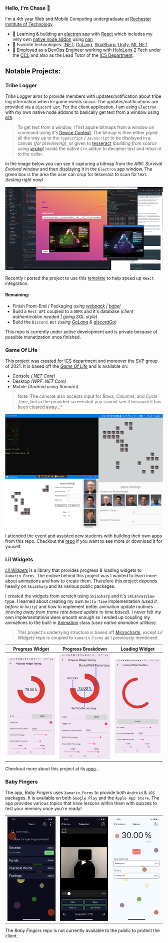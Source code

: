 ### Hello, I'm Chase 👋
I'm a 4th year Web and Mobile Computing undergraduate at <a href="https://www.rit.edu/">Rochester Institute of Technology</a>.

- 🌱 Learning & building an [electron](https://www.electronjs.org/) app with [React](https://reactjs.org/) which includes my very own [native node addon](https://nodejs.org/api/addons.html) using [nan](https://github.com/nodejs/nan)
- 🧪 Favorite technologies: [.NET](https://dotnet.microsoft.com/), [GoLang](https://golang.org/), [SkiaSharp](https://docs.microsoft.com/en-us/xamarin/xamarin-forms/user-interface/graphics/skiasharp/), [Unity](https://unity.com/),  [ML.NET](https://dotnet.microsoft.com/apps/machinelearning-ai/ml-dotnet)
- 🔭 Employed as a DevOps Engineer working with [HoloLens 2](https://www.microsoft.com/en-us/hololens/buy) Tech under the [CCL](https://www.rit.edu/ntid/nccl) and also as the Lead Tutor of the <a href="https://www.rit.edu/ntid/ics">ICS Department</a>.

## Notable Projects:

### Tribe Logger

*Tribe Logger* aims to provide members with updates/notification about tribe log information when in-game events occur. The updates/notifications are provided via a `Discord Bot`. For the client application, I am using `Electron` with my own native node addons to basically get text from a window using [`OCR`](https://en.wikipedia.org/wiki/Optical_character_recognition).

> To get text from a window, I first aquire bitmaps from a window on command using it's [Device Context](https://docs.microsoft.com/en-us/windows/win32/gdi/device-contexts). The bitmap is then either piped all the way up to the `TypeScript` / `JavaScript` to be displayed in a canvas *(for previewing)*, or given to [tesseract](https://github.com/tesseract-ocr/tesseract) *(building from source using [vcpkg](https://github.com/microsoft/vcpkg))* inside the native `C++` addon to decipher text and return it to the caller.

In the image below you can see it capturing a bitmap from the *ARK: Survival Evolved* window and then displaying it in the `Electron` app window. The green box is the area the user can crop for tesseract to scan for text. *(testing right now)*

![Tribe-Logger](resources/tribe-logger/testing.png)

Recently I ported the project to use this [template](https://github.com/electron-react-boilerplate/electron-react-boilerplate) to help speed up `React` integration.

#### Remaining:
 - Finish Front-End / Packaging *using [webpack](https://webpack.js.org/) | [babel](https://babeljs.io/)*
 - Build a `Rest API` coupled to a `DBMS` and it's database *(client authentication needed | going SQL style)*
 - Build the `Discord Bot` *(using [GoLang](https://golang.org/) & [discordGo](https://github.com/bwmarrin/discordgo))*

This repo is currently under active development and is private because of possible monetization once finished. 

### Game Of Life

This project was created for [ICS](https://www.rit.edu/ntid/ics) department and moreover the [SVP](https://www.rit.edu/ntid/svp) group of 2021. It is based off the [*Game Of Life*](https://en.wikipedia.org/wiki/Conway%27s_Game_of_Life) and is available on:
- Console *(.NET Core)*
- Desktop *(WPF .NET Core)*
- Mobile *(Android using Xamarin)*

> Note: The console also accepts input for *Rows*, *Columns*, and *Cycle Time*, but in the provided screenshot you cannot see it because it has been cleared away...*

![Game Of Life Console, Desktop, & Mobile](resources/game-of-life/game_of_life_all.png)

I attended the event and assisted new students with building their own apps from this repo. Checkout the [repo](https://github.com/MAD-NTID/GameOfLife) if you want to see more or download it for youself.

### Lil Widgets

[*Lil Widgets*](https://github.com/Chase-William/LilWidgets) is a library that provides progress & loading widgets to `Xamarin.Forms`. The motive behind this project was I wanted to learn more about animations and how to create them. Therefore this project depends heavily on `SkiaSharp` and its various public packages.

I created the widgets from scratch using `SkiaSharp` and it's `SKCanvasView` type. I learned about creating my own `Delta-Time` implementation *(used it before in `Unity`)* and how to implement better animation update routines *(moving away from frame rate based update to time based)*. I never felt my own implementations were smooth enough so I ended up coupling my animations to the built-in [Animation](https://docs.microsoft.com/en-us/dotnet/api/xamarin.forms.animation?view=xamarin-forms) class *(uses native animation utilities)*.

> This project's underlying structure is based off [Microcharts](https://github.com/microcharts-dotnet/Microcharts), except *Lil Widgets* repo is coupled to `Xamarin.Forms` as I previously mentioned.

| Progress Widget | Progress Breakdown | Loading Widget |
| :---: | :---: | :---: |
| ![Home Page](resources/lil-widgets/progress_widget.jpg) | ![Quiz Page](resources/lil-widgets/progress_widget_breakdown.jpg) | ![Quiz Page](resources/lil-widgets/loading_widget.jpg) |

Checkout more about this project at its [repo](https://github.com/Chase-William/LilWidgets)...

### Baby Fingers

The app, *Baby Fingers* uses `Xamarin.Forms` to provide both `Android` & `iOS` packages. It is available on both `Google Play` and the `Apple App Store`. The app provides various topics that have lessons within them with quizzes to test your memory once you're ready!

|  |  |  |
| :---: | :----: | :---: |
| ![Home Page](resources/baby-fingers/home_page.png) | ![Quiz Page](resources/baby-fingers/taking_quiz_page.png) | ![Quiz Attempts](resources/baby-fingers/quiz_attempts_page.png) |

The *Baby Fingers* repo is not currently available to the public to protect the client.
